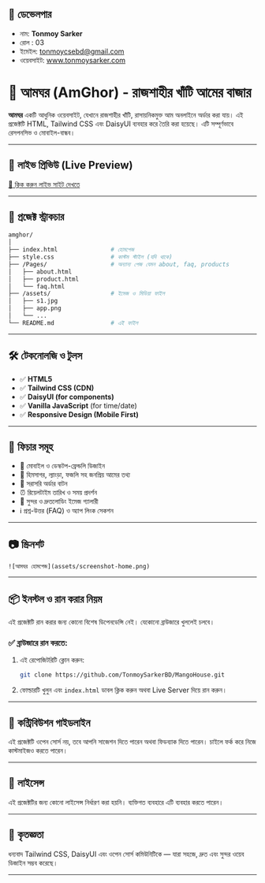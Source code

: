 ## 👤 ডেভেলপার

- নাম: **Tonmoy Sarker**
- রোল : 03
- ইমেইল: tonmoycsebd@gmail.com
- ওয়েবসাইট: www.tonmoysarker.com


# 🍋 আমঘর (AmGhor) - রাজশাহীর খাঁটি আমের বাজার

**আমঘর** একটি আধুনিক ওয়েবসাইট, যেখানে রাজশাহীর খাঁটি, রাসায়নিকমুক্ত আম অনলাইনে অর্ডার করা যায়। এই প্রজেক্টটি HTML, Tailwind CSS এবং DaisyUI ব্যবহার করে তৈরি করা হয়েছে। এটি সম্পূর্ণভাবে রেসপনসিভ ও মোবাইল-বান্ধব।

---

## 🔗 লাইভ প্রিভিউ (Live Preview)
[🔗 ক্লিক করুন লাইভ সাইট দেখতে](https://amghor.tonmoysarker.com)

---

## 📁 প্রজেক্ট স্ট্রাকচার

```bash
amghor/
│
├── index.html               # হোমপেজ
├── style.css                # কাস্টম স্টাইল (যদি থাকে)
├── /Pages/                  # অন্যান্য পেজ যেমন about, faq, products
│   ├── about.html
│   ├── product.html
│   └── faq.html
├── /assets/                 # ইমেজ ও মিডিয়া ফাইল
│   ├── s1.jpg
│   ├── app.png
│   └── ...
└── README.md                # এই ফাইল
```

---

## 🛠️ টেকনোলজি ও টুলস

- ✅ **HTML5**
- ✅ **Tailwind CSS (CDN)**
- ✅ **DaisyUI (for components)**
- ✅ **Vanilla JavaScript** (for time/date)
- ✅ **Responsive Design (Mobile First)**

---

## 🚀 ফিচার সমূহ

- 🔰 মোবাইল ও ডেস্কটপ-ফ্রেন্ডলি ডিজাইন
- 🍋 হিমসাগর, ল্যাংড়া, ফজলি সহ জনপ্রিয় আমের তথ্য
- 🛒 সরাসরি অর্ডার বাটন
- ⏰ রিয়েলটাইম তারিখ ও সময় প্রদর্শন
- 📸 সুন্দর ও দ্রুতলোডিং ইমেজ গ্যালারী
- ℹ️ প্রশ্ন-উত্তর (FAQ) ও অ্যাপ লিংক সেকশন

---

## 📷 স্ক্রিনশট
```
![আমঘর হোমপেজ](assets/screenshot-home.png)
```

---

## 📦 ইনস্টল ও রান করার নিয়ম

এই প্রজেক্টটি রান করার জন্য কোনো বিশেষ ডিপেনডেন্সি নেই। যেকোনো ব্রাউজারে খুললেই চলবে।

### ✅ ব্রাউজারে রান করতে:
1. এই রেপোজিটরিটি ক্লোন করুন:
    ```bash
    git clone https://github.com/TonmoySarkerBD/MangoHouse.git
    ```
2. ফোল্ডারটি খুলুন এবং `index.html` ডাবল ক্লিক করুন অথবা Live Server দিয়ে রান করুন।

---

## 📝 কন্ট্রিবিউশন গাইডলাইন

এই প্রজেক্টটি ওপেন সোর্স নয়, তবে আপনি সাজেশন দিতে পারেন অথবা ফিডব্যাক দিতে পারেন। চাইলে ফর্ক করে নিজে কাস্টমাইজও করতে পারেন।

---

## 📜 লাইসেন্স

এই প্রজেক্টটির জন্য কোনো লাইসেন্স নির্ধারণ করা হয়নি। ব্যক্তিগত ব্যবহারে এটি ব্যবহার করতে পারেন।

---

## 🙏 কৃতজ্ঞতা

ধন্যবাদ Tailwind CSS, DaisyUI এবং ওপেন সোর্স কমিউনিটিকে — যারা সহজে, দ্রুত এবং সুন্দর ওয়েব ডিজাইন সম্ভব করেছে।

---


